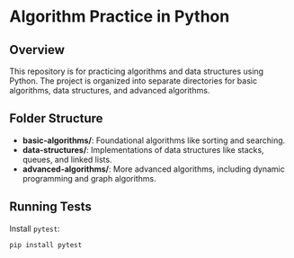 # Algorithm Practice in Python

## Overview
This repository is for practicing algorithms and data structures using Python. The project is organized into separate directories for basic algorithms, data structures, and advanced algorithms.

## Folder Structure
- **basic-algorithms/**: Foundational algorithms like sorting and searching.
- **data-structures/**: Implementations of data structures like stacks, queues, and linked lists.
- **advanced-algorithms/**: More advanced algorithms, including dynamic programming and graph algorithms.

## Running Tests
Install `pytest`:
```bash
pip install pytest
